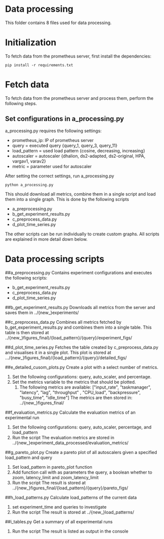 # Data processing

This folder contains 8 files used for data processing.

# Initialization
To fetch data from the prometheus server, first install the dependencies:
```
pip install -r requirements.txt
```

# Fetch data
To fetch data from the prometheus server and process them, perform the following steps.

## Set configurations in a_processing.py
a_processing.py requires the following settings:
* prometheus_ip: IP of prometheus server
* query = executed query {query_1, query_3, query_11}
* load_pattern = used load pattern {cosine, decreasing, increasing} 
* autoscaler = autoscaler {dhalion, ds2-adapted, ds2-original, HPA, vargav1, varav2}
* metric = parameter used for autoscaler

After setting the correct settings, run a_processing.py
```
python a_processing.py
```

This should download all metrics, combine them in a single script and load them into a single graph.
This is done by the following scripts
* a_preprocessing.py
* b_get_experiment_results.py
* c_preprocess_data.py
* d_plot_time_series.py

The other scripts can be run individually to create custom graphs.
All scripts are explained in more detail down below.


# Data processing scripts
##a_preprocessing.py
Contains experiment configurations and executes the following scripts:
* b_get_experiment_results.py
* c_preprocess_data.py
* d_plot_time_series.py

##b_get_experiment_results.py
Downloads all metrics from the server and saves them in ../{new_}experiments/

##c_preprocess_data.py
Combines all metrics fetched by b_get_experiment_results.py and combines them into a single table.
This table is then stored at ../{new_}figures_final)/{load_pattern}/{query}/experiment_figs/

##d_plot_time_series.py
Fetches the table created by c_preprocess_data.py and visualises it in a single plot.
This plot is stored at .../{new_}figures_final)/{load_pattern}/{query}/detailed_figs/

##e_detailed_cusom_plots.py
Create a plot with a select number of metrics.
1. Set the following configurations: query, auto_scaler, and percentage.
2. Set the metrics variable to the metrics that should be plotted. 
   1. The following metrics are available: ["input_rate", "taskmanager", "latency", "lag", "throughput" , "CPU_load", "backpressure", "busy_time", "idle_time"]
The metrics are then stored in: ../{new_}figures_final/

##f_evaluation_metrics.py
Calculate the evaluation metrics of an experimental run
1. Set the following configurations: query, auto_scaler, percentage, and load_pattern
2. Run the script
The evaluation metrics are stored in ../{new_}experiment_data_processed/evaluation_metrics/

##g_pareto_plot.py
Create a pareto plot of all autoscalers given a specified load_pattern and query
1. Set load_pattern in pareto_plot function
2. Add function call with as parameters the query, a boolean whether to zoom, latency_limit and zoom_latency_limit
3. Run the script
The result is stored at ../{new_}figures_final/{load_pattern}/{query}/pareto_figs/

##h_load_patterns.py
Calculate load_patterns of the current data
1. set experiment_time and queries to investigate
2. Run the script
The result is stored at ../{new_}load_patterns/

##i_tables.py
Get a summary of all experimental runs
1. Run the script
The result is listed as output in the console

